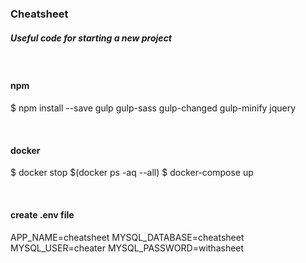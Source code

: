 ### Cheatsheet

##### Useful code for starting a new project

&nbsp;
#### npm

$ npm install --save gulp gulp-sass gulp-changed gulp-minify jquery

&nbsp;
#### docker

$ docker stop $(docker ps -aq --all)
$ docker-compose up

&nbsp;
#### create .env file
APP_NAME=cheatsheet
MYSQL_DATABASE=cheatsheet
MYSQL_USER=cheater
MYSQL_PASSWORD=withasheet
